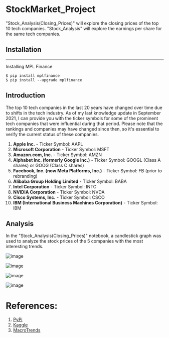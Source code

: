 # StockMarket_Project

"Stock_Analysis(Closing_Prices)" will explore the closing prices of the top 10 tech companies.  "Stock_Analysis" will explore the earnings per share
for the same tech companies.  

## Installation
***
Installing MPL Finance 
```
$ pip install mplfinance
$ pip install --upgrade mplfinance
```

## Introduction

The top 10 tech companies in the last 20 years have changed over time due to shifts in the tech industry. As of my last knowledge update in September 2021, I can provide you with the ticker symbols for some of the prominent tech companies that were influential during that period. Please note that the rankings and companies may have changed since then, so it's essential to verify the current status of these companies.
1. **Apple Inc.** - Ticker Symbol: AAPL
2. **Microsoft Corporation** - Ticker Symbol: MSFT
3. **Amazon.com, Inc.** - Ticker Symbol: AMZN
4. **Alphabet Inc. (formerly Google Inc.)** - Ticker Symbol: GOOGL (Class A shares) or GOOG (Class C shares)
5. **Facebook, Inc. (now Meta Platforms, Inc.)** - Ticker Symbol: FB (prior to rebranding)
6. **Alibaba Group Holding Limited** - Ticker Symbol: BABA
7. **Intel Corporation** - Ticker Symbol: INTC
8. **NVIDIA Corporation** - Ticker Symbol: NVDA
9. **Cisco Systems, Inc.** - Ticker Symbol: CSCO
10. **IBM (International Business Machines Corporation)** - Ticker Symbol: IBM


## Analysis

In the "Stock_Analysis(Closing_Prices)" notebook, a candlestick graph was used to analyze the stock prices of the 5 companies with the most interesting trends.


![image](https://github.com/salvarenga25/StockMarket_Project/assets/141674216/5cd9aaeb-0fdd-4735-9eea-af43cc3ed4d9)




![image](https://github.com/salvarenga25/StockMarket_Project/assets/141674216/dad07273-9c66-4e20-8898-f214a37a2132)


![image](https://github.com/salvarenga25/StockMarket_Project/assets/141674216/475a5161-924e-4a51-b432-069a5068243c)



![image](https://github.com/salvarenga25/StockMarket_Project/assets/141674216/5ded5981-0c2a-4367-8d34-3a30b31e437f)



# References: 

1. [PyPi](https://pypi.org/project/mpl-finance/)
2. [Kaggle](https://www.kaggle.com/datasets/paultimothymooney/stock-market-data)
3. [MacroTrends](https://www.macrotrends.net/)




